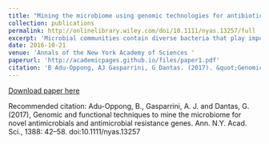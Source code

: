 ```yaml
---
title: "Mining the microbiome using genomic technologies for antibiotic resistance and discovery."
collection: publications
permalink: http://onlinelibrary.wiley.com/doi/10.1111/nyas.13257/full
excerpt: 'Microbial communities contain diverse bacteria that play important roles in every environment. Advances in sequencing and computational methodologies over the past decades have illuminated the phylogenetic and functional diversity of microbial communities from diverse habitats.'
date: 2016-10-21
venue: 'Annals of the New York Academy of Sciences '
paperurl: 'http://academicpages.github.io/files/paper1.pdf'
citation: 'B Adu‐Oppong, AJ Gasparrini, G Dantas. (2017). &quot;Genomic and functional techniques to mine the microbiome for novel antimicrobials and antimicrobial resistance genes.&quot; <i>Annals of the New York Academy of Sciences</i>. 1388.'
---
```


[Download paper here](http://academicpages.github.io/files/paper1.pdf)

Recommended citation: Adu-Oppong, B., Gasparrini, A. J. and Dantas, G. (2017), Genomic and functional techniques to mine the microbiome for novel antimicrobials and antimicrobial resistance genes. Ann. N.Y. Acad. Sci., 1388: 42–58. doi:10.1111/nyas.13257
